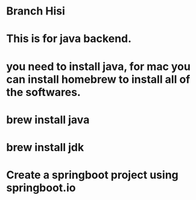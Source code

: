 # Branch Hisi

# This is for java backend.

# you need to install java, for mac you can install homebrew to install all of the softwares.

# brew install java

# brew install jdk

# Create a springboot project using springboot.io
